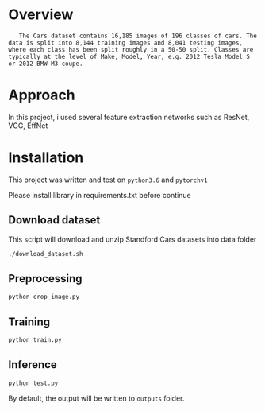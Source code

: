 # Overview
       The Cars dataset contains 16,185 images of 196 classes of cars. The data is split into 8,144 training images and 8,041 testing images, where each class has been split roughly in a 50-50 split. Classes are typically at the level of Make, Model, Year, e.g. 2012 Tesla Model S or 2012 BMW M3 coupe.
       
       
# Approach

In this project, i used several feature extraction networks such as ResNet, VGG, EffNet

# Installation

This project was written and test on `python3.6` and `pytorchv1`

Please install library in requirements.txt before continue


## Download dataset
This script will download and unzip Standford Cars datasets into data folder

```bash
./download_dataset.sh
```

## Preprocessing

```bash
python crop_image.py
```

## Training
```bash
python train.py
```

## Inference
```bash
python test.py
```

By default, the output will be written to `outputs` folder.
